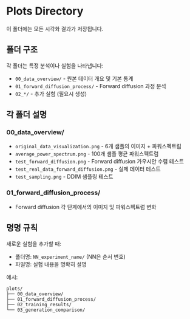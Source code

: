 # Plots Directory

이 폴더에는 모든 시각화 결과가 저장됩니다.

## 폴더 구조

각 폴더는 특정 분석이나 실험을 나타냅니다:

- `00_data_overview/` - 원본 데이터 개요 및 기본 통계
- `01_forward_diffusion_process/` - Forward diffusion 과정 분석
- `02_*/` - 추가 실험 (필요시 생성)

## 각 폴더 설명

### 00_data_overview/
- `original_data_visualization.png` - 6개 샘플의 이미지 + 파워스펙트럼
- `average_power_spectrum.png` - 100개 샘플 평균 파워스펙트럼
- `test_forward_diffusion.png` - Forward diffusion 가우시안 수렴 테스트
- `test_real_data_forward_diffusion.png` - 실제 데이터 테스트
- `test_sampling.png` - DDIM 샘플링 테스트

### 01_forward_diffusion_process/
- Forward diffusion 각 단계에서의 이미지 및 파워스펙트럼 변화

## 명명 규칙

새로운 실험을 추가할 때:
- 폴더명: `NN_experiment_name/` (NN은 순서 번호)
- 파일명: 실험 내용을 명확히 설명

예시:
```
plots/
├── 00_data_overview/
├── 01_forward_diffusion_process/
├── 02_training_results/
└── 03_generation_comparison/
```

